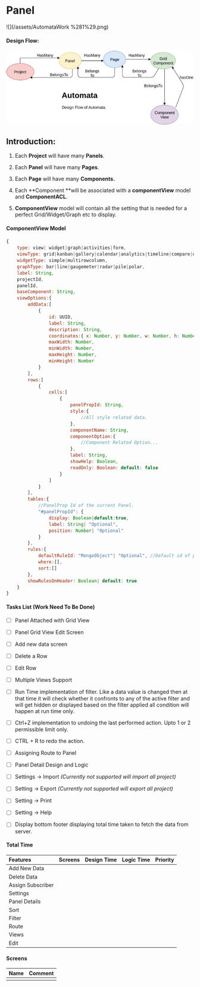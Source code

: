 # Panel

![](/assets/AutomataWork %281%29.png)

#### 

#### Design Flow:

#### ![](/assets/DesignFlow.png)

## Introduction:

1. Each **Project** will have many **Panels**.

2. Each **Panel** will have many **Pages**.

3. Each **Page** will have many **Components.**

4. Each **Component **will be associated with a **componentView** model and **ComponentACL**.

5. **ComponentView** model will contain all the setting that is needed for a perfect Grid/Widget/Graph etc to display.

#### ComponentView Model

```js
{
    type: view| widget|graph|activities|form,
    viewType: grid|kanban|gallery|calendar|analytics|timeline|compare|other,
    widgetType: simple|multirowcolumn,
    graphType: bar|line|gaugemeter|radar|pile|polar,
    label: String,
    projectId,
    panelId,
    baseComponent: String,
    viewOptions:{
        addData:[
            {
                id: UUID,
                label: String,
                description: String,
                coordinates:{ x: Number, y: Number, w: Number, h: Number },
                maxWidth: Number,
                minWidth: Number,
                maxHeight: Number,
                minHeight: Number
            }
        ],
        rows:[
            {
                cells:[
                    {
                        panelPropId: String,
                        style:{
                            //All style related data.
                        },
                        componentName: String,
                        componentOption:{
                            //Component Related Option...
                        },
                        label: String,
                        showHelp: Boolean,
                        readOnly: Boolean: default: false
                    }
                ]
            }
        ],
        tables:{
            //PanelProp Id of the current Panel.
            "#panelPropId": {
                display: Boolean|default:true,
                label: String| "Optional",
                position: Number| "Optional"
            }
        },
        rules:{
            defaultRuleId: "MongoObject"| "Optional", //Default id of panelRule if provided.
            where:[],
            sort:[]
        },
        showRulesOnHeader: Boolean| default: true
    }
}
```

#### 

#### Tasks List \(Work Need To Be Done\)

* [ ] Panel Attached with Grid View
* [ ] Panel Grid View Edit Screen
* [ ] Add new data screen
* [ ] Delete a Row
* [ ] Edit Row
* [ ] Multiple Views Support
* [ ] Run Time implementation of filter. Like a data value is changed then at that time it will check whether it confronts to any of the active filter and will get hidden or displayed based on the filter applied all condition will happen at run time only.
* [ ] Ctrl+Z implementation to undoing the last performed action. Upto 1 or 2 permissible limit only.
* [ ] CTRL + R to redo the action.

* [ ] Assigning Route to Panel

* [ ] Panel Detail Design and Logic

* [ ] Settings -&gt; Import _\(Currently not supported will import all project\)_

* [ ] Setting -&gt; Export _\(Currently not supported will export all project\)_

* [ ] Setting -&gt; Print

* [ ] Setting -&gt; Help

* [ ] Display bottom footer displaying total time taken to fetch the data from server.

#### Total Time

| Features | Screens | Design Time | Logic Time | Priority |
| :--- | :--- | :--- | :--- | :--- |
| Add New Data |  |  |  |  |
| Delete Data |  |  |  |  |
| Assign Subscriber |  |  |  |  |
| Settings |  |  |  |  |
| Panel Details |  |  |  |  |
| Sort |  |  |  |  |
| Filter |  |  |  |  |
| Route |  |  |  |  |
| Views |  |  |  |  |
| Edit |  |  |  |  |

#### Screens

| Name | Comment |
| :--- | :--- |
|  |  |

#### 



